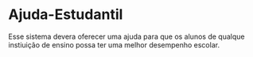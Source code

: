 # Ajuda-Estudantil
Esse sistema devera oferecer uma ajuda para que os alunos de qualque instiuição de ensino possa ter uma melhor desempenho escolar.
